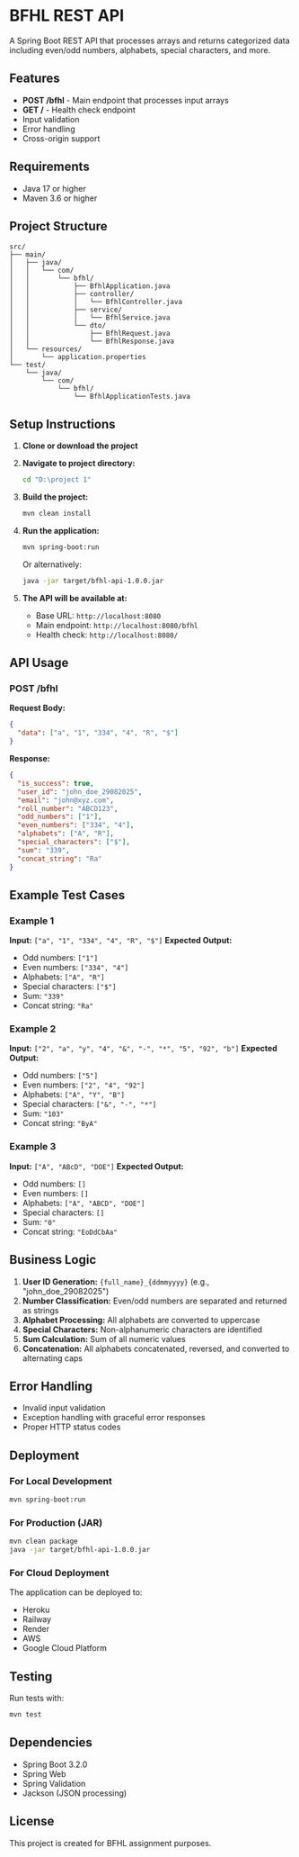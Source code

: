 # BFHL REST API

A Spring Boot REST API that processes arrays and returns categorized data including even/odd numbers, alphabets, special characters, and more.

## Features

- **POST /bfhl** - Main endpoint that processes input arrays
- **GET /** - Health check endpoint
- Input validation
- Error handling
- Cross-origin support

## Requirements

- Java 17 or higher
- Maven 3.6 or higher

## Project Structure

```
src/
├── main/
│   ├── java/
│   │   └── com/
│   │       └── bfhl/
│   │           ├── BfhlApplication.java
│   │           ├── controller/
│   │           │   └── BfhlController.java
│   │           ├── service/
│   │           │   └── BfhlService.java
│   │           └── dto/
│   │               ├── BfhlRequest.java
│   │               └── BfhlResponse.java
│   └── resources/
│       └── application.properties
└── test/
    └── java/
        └── com/
            └── bfhl/
                └── BfhlApplicationTests.java
```

## Setup Instructions

1. **Clone or download the project**
2. **Navigate to project directory:**
   ```bash
   cd "D:\project 1"
   ```

3. **Build the project:**
   ```bash
   mvn clean install
   ```

4. **Run the application:**
   ```bash
   mvn spring-boot:run
   ```

   Or alternatively:
   ```bash
   java -jar target/bfhl-api-1.0.0.jar
   ```

5. **The API will be available at:**
   - Base URL: `http://localhost:8080`
   - Main endpoint: `http://localhost:8080/bfhl`
   - Health check: `http://localhost:8080/`

## API Usage

### POST /bfhl

**Request Body:**
```json
{
  "data": ["a", "1", "334", "4", "R", "$"]
}
```

**Response:**
```json
{
  "is_success": true,
  "user_id": "john_doe_29082025",
  "email": "john@xyz.com",
  "roll_number": "ABCD123",
  "odd_numbers": ["1"],
  "even_numbers": ["334", "4"],
  "alphabets": ["A", "R"],
  "special_characters": ["$"],
  "sum": "339",
  "concat_string": "Ra"
}
```

## Example Test Cases

### Example 1
**Input:** `["a", "1", "334", "4", "R", "$"]`
**Expected Output:**
- Odd numbers: `["1"]`
- Even numbers: `["334", "4"]`
- Alphabets: `["A", "R"]`
- Special characters: `["$"]`
- Sum: `"339"`
- Concat string: `"Ra"`

### Example 2
**Input:** `["2", "a", "y", "4", "&", "-", "*", "5", "92", "b"]`
**Expected Output:**
- Odd numbers: `["5"]`
- Even numbers: `["2", "4", "92"]`
- Alphabets: `["A", "Y", "B"]`
- Special characters: `["&", "-", "*"]`
- Sum: `"103"`
- Concat string: `"ByA"`

### Example 3
**Input:** `["A", "ABcD", "DOE"]`
**Expected Output:**
- Odd numbers: `[]`
- Even numbers: `[]`
- Alphabets: `["A", "ABCD", "DOE"]`
- Special characters: `[]`
- Sum: `"0"`
- Concat string: `"EoDdCbAa"`

## Business Logic

1. **User ID Generation:** `{full_name}_{ddmmyyyy}` (e.g., "john_doe_29082025")
2. **Number Classification:** Even/odd numbers are separated and returned as strings
3. **Alphabet Processing:** All alphabets are converted to uppercase
4. **Special Characters:** Non-alphanumeric characters are identified
5. **Sum Calculation:** Sum of all numeric values
6. **Concatenation:** All alphabets concatenated, reversed, and converted to alternating caps

## Error Handling

- Invalid input validation
- Exception handling with graceful error responses
- Proper HTTP status codes

## Deployment

### For Local Development
```bash
mvn spring-boot:run
```

### For Production (JAR)
```bash
mvn clean package
java -jar target/bfhl-api-1.0.0.jar
```

### For Cloud Deployment
The application can be deployed to:
- Heroku
- Railway
- Render
- AWS
- Google Cloud Platform

## Testing

Run tests with:
```bash
mvn test
```

## Dependencies

- Spring Boot 3.2.0
- Spring Web
- Spring Validation
- Jackson (JSON processing)

## License

This project is created for BFHL assignment purposes.

